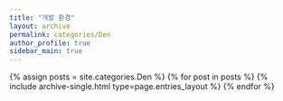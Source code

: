 ```yaml
---
title: "개발 환경"
layout: archive
permalink: categories/Den
author_profile: true
sidebar_main: true
---
```



{% assign posts = site.categories.Den %}
{% for post in posts %} {% include archive-single.html type=page.entries_layout %} {% endfor %}